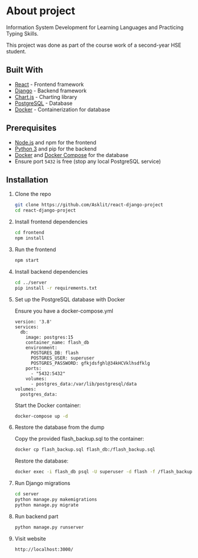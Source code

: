 # About project

Information System Development for Learning Languages ​​and Practicing Typing Skills.

This project was done as part of the course work of a second-year HSE student.

## Built With

- [React](https://reactjs.org/) - Frontend framework
- [Django](https://www.djangoproject.com/) - Backend framework
- [Chart.js](https://www.chartjs.org/) - Charting library
- [PostgreSQL](https://www.postgresql.org/) - Database
- [Docker](https://www.docker.com/) - Containerization for database

## Prerequisites

- [Node.js](https://nodejs.org/) and npm for the frontend
- [Python 3](https://www.python.org/) and pip for the backend
- [Docker](https://www.docker.com/get-started) and [Docker Compose](https://docs.docker.com/compose/install/) for the database
- Ensure port `5432` is free (stop any local PostgreSQL service)

## Installation

1. Clone the repo
   ```bash
   git clone https://github.com/Asklit/react-django-project
   cd react-django-project
   ```
2. Install frontend dependencies
   ```bash
   cd frontend
   npm install
   ```
3. Run the frontend
   ```bash
   npm start
   ```
4. Install backend dependencies
   ```bash
   cd ../server
   pip install -r requirements.txt
   ```
5. Set up the PostgreSQL database with Docker
   
   Ensure you have a docker-compose.yml

   ```
   version: '3.8'
   services:
     db:
       image: postgres:15
       container_name: flash_db
       environment:
         POSTGRES_DB: flash
         POSTGRES_USER: superuser
         POSTGRES_PASSWORD: gfkjdsfghl@34kHCVklhsdfklg
       ports:
         - "5432:5432"
       volumes:
         - postgres_data:/var/lib/postgresql/data
   volumes:
     postgres_data:
   ```
   
   Start the Docker container:
     
   ```bash
   docker-compose up -d
   ```
7. Restore the database from the dump

   Copy the provided flash_backup.sql to the container:
   ```bash
   docker cp flash_backup.sql flash_db:/flash_backup.sql
   ```

   Restore the database:
   ```bash
   docker exec -i flash_db psql -U superuser -d flash -f /flash_backup.sql
   ```

8. Run Django migrations
   ```bash
   cd server
   python manage.py makemigrations
   python manage.py migrate
   ```
9. Run backend part
   ```bash
   python manage.py runserver
   ```
10. Visit website
    ```
    http://localhost:3000/
    ```
